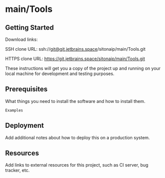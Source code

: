# main/Tools



## Getting Started

Download links:

SSH clone URL: ssh://git@git.jetbrains.space/sitonaip/main/Tools.git

HTTPS clone URL: https://git.jetbrains.space/sitonaip/main/Tools.git



These instructions will get you a copy of the project up and running on your local machine for development and testing purposes.

## Prerequisites

What things you need to install the software and how to install them.

```
Examples
```

## Deployment

Add additional notes about how to deploy this on a production system.

## Resources

Add links to external resources for this project, such as CI server, bug tracker, etc.
